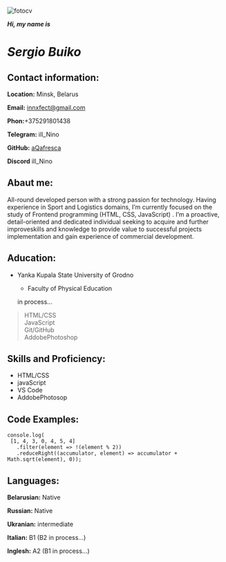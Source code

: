 ![fotocv](../rsschool-cv/files/markcv.jpg)

**_Hi, my name is_**

# ***Sergio Buiko***


## Contact information:
**Location:** Minsk, Belarus

**Email:** innxfect@gmail.com

**Phon:**+375291801438

**Telegram:** ill_Nino

**GitHub:** [aQafresca](https://github.com/aqafresca)

**Discord** ill_Nino

## Abaut me:
All-round developed person with a strong passion for technology. Having experience in Sport and
Logistics domains, I’m currently focused on the study of Frontend programming (HTML, CSS, JavaScript) . I’m a proactive, detail-oriented and dedicated individual seeking to acquire and further improveskills and knowledge to provide value to successful projects implementation and gain experience of
commercial development.

## Aducation:

- Yanka Kupala State University of Grodno
    - Faculty of Physical Education



     in process...
> HTML/CSS  
>JavaScript   
>Git/GitHub   
>AddobePhotoshop

## Skills and Proficiency:
- HTML/CSS
- javaScript
- VS Code
- AddobePhotosop



## Code Examples:
``` 
console.log(
 [1, 4, 3, 0, 4, 5, 4]
   .filter(element => !(element % 2))
   .reduceRight((accumulator, element) => accumulator + Math.sqrt(element), 0));
   ```

## Languages:

 **Belarusian:** Native 

**Russian:** Native

**Ukranian:** intermediate

**Italian:** B1 (B2 in process…)

**Inglesh:** A2 (B1 in process…)

